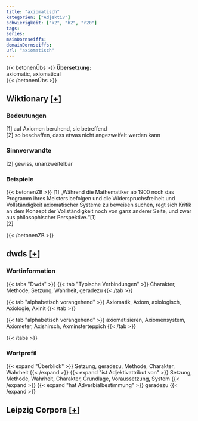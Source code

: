 ```yaml
---
title: "axiomatisch"
kategorien: ["Adjektiv"]
schwierigkeit: ["k2", "h2", "r20"]
tags:
series:
mainDornseiffs:
domainDornseiffs:
url: "axiomatisch"
---
```


{{< betonenÜbs >}}
**Übersetzung:**  
axiomatic, axiomatical  
{{< /betonenÜbs >}}

## Wiktionary [[+](https://de.wiktionary.org/wiki/axiomatisch)]

### Bedeutungen
[1] auf Axiomen beruhend, sie betreffend  
[2] so beschaffen, dass etwas nicht angezweifelt werden kann  

### Sinnverwandte
[2] gewiss, unanzweifelbar  

### Beispiele
{{< betonenZB >}}
[1] „Während die Mathematiker ab 1900 noch das Programm ihres Meisters befolgen und die Widerspruchsfreiheit und Vollständigkeit axiomatischer Systeme zu beweisen suchen, regt sich Kritik an dem Konzept der Vollständigkeit noch von ganz anderer Seite, und zwar aus philosophischer Perspektive.“[1]  
[2]  

{{< /betonenZB >}}


## dwds [[+](https://www.dwds.de/wb/axiomatisch)]

### Wortinformation
{{< tabs "Dwds" >}}
{{< tab "Typische Verbindungen" >}}
Charakter, Methode, Setzung, Wahrheit, geradezu
{{< /tab >}}

{{< tab "alphabetisch vorangehend" >}}
Axiomatik, Axiom, axiologisch, Axiologie, Axinit
{{< /tab >}}

{{< tab "alphabetisch vorangehend" >}}
axiomatisieren, Axiomensystem, Axiometer, Axishirsch, Axminsterteppich
{{< /tab >}}

{{< /tabs >}}

### Wortprofil
{{< expand "Überblick" >}} Setzung, geradezu, Methode, Charakter, Wahrheit {{< /expand >}}
{{< expand "ist Adjektivattribut von" >}} Setzung, Methode, Wahrheit, Charakter, Grundlage, Voraussetzung, System {{< /expand >}}
{{< expand "hat Adverbialbestimmung" >}} geradezu {{< /expand >}}

## Leipzig Corpora [[+](https://corpora.uni-leipzig.de/en/res?word=axiomatisch&corpusId=deu_newscrawl-public_2018)]

